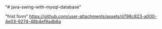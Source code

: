 "# java-swing-with-mysql-database" 

"frist form"
https://github.com/user-attachments/assets/d798c823-a000-4e03-9274-48b4ef9adb6a
